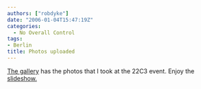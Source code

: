 ```yaml
---
authors: ["robdyke"]
date: "2006-01-04T15:47:19Z"
categories:
  - No Overall Control
tags:
- Berlin
title: Photos uploaded
---
```

[The gallery](http://www.robdyke.com/gallery2/main.php?g2_view=core.ShowItem&#38;g2_navId=x84f9118c) has the photos that I took at the 22C3 event. Enjoy the [slideshow.](http://www.robdyke.com/gallery2/main.php?g2_view=slideshow.Slideshow&#38;g2_itemId=10)